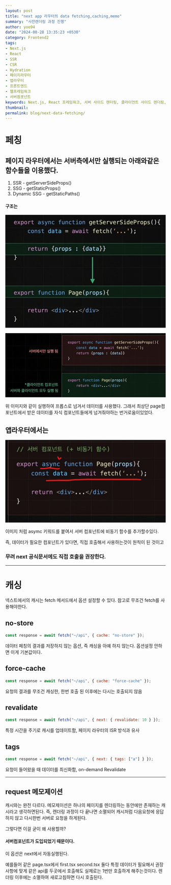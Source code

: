 ```yaml
---
layout: post
title: "next app 라우터의 data fetching,caching,memo"
summary: "사전렌더링 과정 진행"
author: yoo94
date: "2024-08-28 13:35:23 +0530"
category: Frontend2
tags:
- Next.js
- React
- SSR
- CSR
- Hydration
- 페이지라우터
- 앱라우터
- 프론트엔드
- 웹프레임워크
- 서버컴포넌트
keywords: Next.js, React 프레임워크, 서버 사이드 렌더링, 클라이언트 사이드 렌더링, Hydration, pre-fetching, 페이지 라우터, 앱 라우터, _app.tsx, _document.tsx, useRouter, next/router, next/navigation, 라우팅 구조, SEO 최적화, 서버컴포넌트
thumbnail:
permalink: blog/next-data-fetching/
---
```


# 페칭

## 페이지 라우터에서는 서버측에서만 실행되는 아래와같은 함수들을 이용했다.

1. SSR - getServerSideProps()
2. SSG - getStaticProps()
3. Dynamic SSG - getStaticPaths()

#### 구조는

![next090801.png](/blog/postImg/next090801.png)

![next090802.png](/blog/postImg/next090802.png)

위 이미지와 같이 실행하여 프롭스로 넘겨서 데이터를 사용했다.
그래서 최상단 page컴포넌트에서 받은 데이터를 자식 컴포넌트들에게 넘겨줘야하는 번거로움이있었다.

## 앱라우터에서는

![next090803.png](/blog/postImg/next090803.png)

이미지 처럼 asymc 키워드를 붙여서 서버 컴포넌트에 비동기 함수를 추가할수있다.

즉, 데이터가 필요한 컴포넌트가 있다면, 직접 호출해서 사용하는것이 원칙이 된 것이고

### 무려 next 공식문서에도 직접 호출을 권장한다.

---

# 캐싱

넥스트에서의 캐시는 fetch 메서드에서 옵션 설정할 수 있다.
참고로 무조건 fetch를 사용해야한다.

## no-store

```js
const response = await fetch("~/api", { cache: "no-store" });
```

데이터 페칭의 결과를 저장하지 않는 옵션, 즉 캐싱을 아예 하지 않는다. 옵션설정 안하면 이게 기본값이다.

## force-cache

```js
const response = await fetch("~/api", { cache: "force-cache" });
```

요청의 결과를 무조건 캐싱한, 한번 호출 된 이후에는 다시는 호출되지 않음

## revalidate

```js
const response = await fetch("~/api", { next: { revalidate: 10 } });
```

특정 시간을 주기로 캐시를 업데이트함, 페이지 라우터의 ISR 방식과 유사

## tags

```js
const response = await fetch("~/api", { next: { tags: ["a"] } });
```

요청이 들어왔을 때 데이터를 최신화함, on-demand Revalidate

---

## request 메모제이션

캐시와는 완전 다르다.
메모제이션은 하나의 페이지를 렌더링하는 동안에만 존재하는 캐시라고 생각하면된다.
즉, 렌더링 과정이 다 끝나면 소멸되어 캐시처럼 다음요청에 응답하지 않고
다시한번 서버로 요청을 하게된다.

그렇다면 이걸 굳이 왜 사용할까?

#### 서버컴포넌트가 도입되었기 때문이다.

이 옵션은 next에서 자동실행된다.

예를들어 같은 page.tsx에서
first.tsx second.tsx 둘다
특정 데이터가 필요해서 권장사항에 맞게 같은 api를 두곳에서 호출해도
실제로는 1번만 호출하게 해주는것이다.
렌더링 이후에는 소멸하여 새로고침하면 다시 호출된다.
